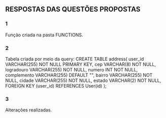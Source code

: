 ## RESPOSTAS DAS QUESTÕES PROPOSTAS

### 1
Função criada na pasta FUNCTIONS.

### 2
Tabela criada por meio da query:
CREATE TABLE address(
user_id VARCHAR(255) NOT NULL PRIMARY KEY,
cep VARCHAR(8) NOT NULL,
logradouro VARCHAR(255) NOT NULL,
numero INT NOT NULL,
complemento VARCHAR(255) DEFAULT "",
bairro VARCHAR(255) NOT NULL,
cidade VARCHAR(255) NOT NULL,
estado VARCHAR(2) NOT NULL,
FOREIGN KEY (user_id) REFERENCES User(id)
);

### 3
Alterações realizadas.